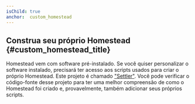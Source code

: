 ```yaml
---
isChild: true
anchor:  custom_homestead
---
```


## Construa seu próprio Homestead {#custom_homestead_title}

Homestead vem com software pré-instalado. Se você quiser personalizar o software instalado, precisará ter acesso aos scripts usados ​​para criar o próprio Homestead. Este projeto é chamado ["Settler"][settler-url]. Você pode verificar o código-fonte desse projeto para ter uma melhor compreensão de como o Homestead foi criado e, provavelmente, também adicionar seus próprios scripts.

[settler-url]: https://github.com/laravel/settler